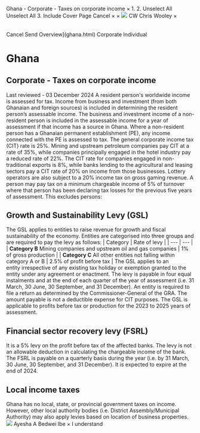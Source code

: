 Ghana - Corporate - Taxes on corporate income
×
1.
2.
Unselect All
Unselect All
3.
Include Cover Page
Cancel
×
×
![](-/media/world-wide-tax-summaries/attachments/global---chris-wooley.ashx%3Frev=ac5e5f3223b34096b1afc2a6009c7320&revision=ac5e5f32-23b3-4096-b1af-c2a6009c7320&hash=859B7ADC84DC2CBEC9760E9E6EE7DE6D0A8BFCDF)
CW
Chris Wooley
×
######
Cancel
Send
Overview](ghana.html)
Corporate
Individual
# Ghana
## Corporate - Taxes on corporate income
Last reviewed - 03 December 2024
A resident person's worldwide income is assessed for tax. Income from business and investment (from both Ghanaian and foreign sources) is included in determining the resident person’s assessable income.
The business and investment income of a non-resident person is included in the assessable income for a year of assessment if that income has a source in Ghana. Where a non-resident person has a Ghanaian permanent establishment (PE), any income connected with the PE is assessed to tax.
The general corporate income tax (CIT) rate is 25%.
Mining and upstream petroleum companies pay CIT at a rate of 35%, while companies principally engaged in the hotel industry pay a reduced rate of 22%.
The CIT rate for companies engaged in non-traditional exports is 8%, while banks lending to the agricultural and leasing sectors pay a CIT rate of 20% on income from those businesses. Lottery operators are also subject to a 20% income tax on gross gaming revenue.
A person may pay tax on a minimum chargeable income of 5% of turnover where that person has been declaring tax losses for the previous five years of assessment. This excludes persons:
## Growth and Sustainability Levy (GSL)
The GSL applies to entities to raise revenue for growth and fiscal sustainability of the economy. Entities are categorised into three groups and are required to pay the levy as follows:
| Category | Rate of levy |
| --- | --- |
| **Category B**  Mining companies and upstream oil and gas companies | 1% of gross production |
| **Category C**  All other entities not falling within category A or B | 2.5% of profit before tax |
The GSL applies to an entity irrespective of any existing tax holiday or exemption granted to the entity under any agreement or enactment.
The levy is payable in four equal instalments and at the end of each quarter of the year of assessment (i.e. 31 March, 30 June, 30 September, and 31 December). An entity is required to file a return as determined by the Commissioner-General of the GRA. The amount payable is not a deductible expense for CIT purposes.
The GSL is applicable to profits before tax or production for the 2023 to 2025 years of assessment.
## Financial sector recovery levy (FSRL)
It is a 5% levy on the profit before tax of the affected banks. The levy is not an allowable deduction in calculating the chargeable income of the bank.
The FSRL is payable on a quarterly basis during the year (i.e. by 31 March, 30 June, 30 September, and 31 December). It is expected to expire at the end of 2024.
## Local income taxes
Ghana has no local, state, or provincial government taxes on income. However, other local authority bodies (i.e. District Assembly/Municipal Authority) may also apply levies based on location of business properties.
![](-/media/world-wide-tax-summaries/attachments/ghana-ayesha-bedwei.ashx%3Frev=40ca845eb26d406385f0303be483bfc9&revision=40ca845e-b26d-4063-85f0-303be483bfc9&hash=8F08F39B4DE87978C82B52AB48D2702FE69BDAF2)
Ayesha A Bedwei Ibe
×
I understand